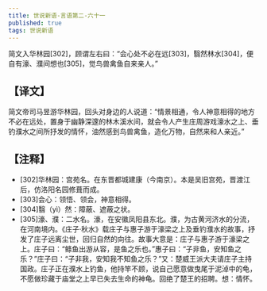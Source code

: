 ```yaml
---
title: 世说新语-言语第二-六十一
published: true
tags: 世说新语
---
```


简文入华林园[302]，顾谓左右曰：“会心处不必在远[303]，翳然林水[304]，便自有濠、濮间想也[305]，觉鸟兽禽鱼自来亲人。”

## 【译文】

简文帝司马昱游华林园，回头对身边的人说道：“情景相通，令人神意相得的地方不必在远处，置身于幽静深邃的林木溪水间，就会令人产生庄周游戏濠水之上、垂钓濮水之间所抒发的情怀，油然感到鸟兽禽鱼，造化万物，自然来和人亲近。”

## 【注释】

- [302]华林园：宫苑名。在东晋都城建康（今南京）。本是吴旧宫苑，晋渡江后，仿洛阳名园修葺而成。
- [303]会心：领悟、领会，神意相得。
- [304]翳（yì）然：障蔽、遮蔽之状。
- [305]濠、濮：二水名。濠，在安徽凤阳县东北。濮，为古黄河济水的分流，在河南境内。《庄子·秋水》载庄子与惠子游于濠梁之上及垂钓濮水的故事，抒发了庄子远离尘世，回归自然的向往。故事大意是：庄子与惠子游于濠梁之上。庄子曰：“鲦鱼出游从容，是鱼之乐也。”惠子曰：“子非鱼，安知鱼之乐？”庄子曰：“子非我，安知我不知鱼之乐？”又：楚威王派大夫请庄子主持国政。庄子正在濮水上钓鱼，他持竿不顾，说自己愿意做曳尾于泥淖中的龟，不愿做珍藏于庙堂之上早已失去生命的神龟。回绝了楚王的招聘。想：情怀。
